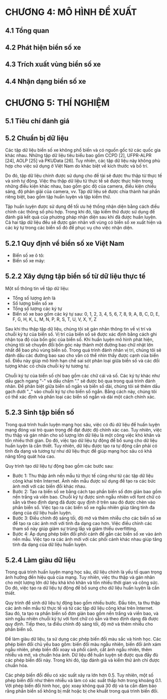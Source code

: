 # CHƯƠNG 4: MÔ HÌNH ĐỀ XUẤT

## 4.1 Tổng quan

## 4.2 Phát hiện biển số xe

## 4.3 Trích xuất vùng biển số xe

## 4.4 Nhận dạng biển số xe

# CHƯƠNG 5: THÍ NGHIỆM

## 5.1 Tiêu chí đánh giá

## 5.2 Chuẩn bị dữ liệu

Các tập dữ liệu biển số xe không phổ biến và có nguồn gốc từ các quốc gia khác nhau. Những tập dữ liệu tiêu biểu bao gồm CCPD [2], UFPR-ALPR [24], AOLP [25] và PKUData [26]. Tuy nhiên, các tập dữ liệu này không phù hợp cho việc sử dụng ở Việt Nam do khác biệt về kích thước và bố trí.

Do đó, tập dữ liệu chính được sử dụng cho đề tài sẽ được thu thập từ thực tế và sinh tự động. Việc thu thập dữ liệu từ thực tế sẽ được thực hiện trong những điều kiện khác nhau, bao gồm góc độ của camera, điều kiện chiếu sáng, độ phân giải của camera, vv. Tập dữ liệu sẽ được chia thành hai phần riêng biệt, bao gồm tập huấn luyện và tập kiểm thử.

Tập huấn luyện được sử dụng để tối ưu hệ thống nhận diện bằng cách điều chỉnh các thông số phù hợp. Trong khi đó, tập kiểm thử được sử dụng để đánh giá kết quả của phương pháp nhận diện sau khi đã được huấn luyện. Cả hai tập dữ liệu đều sẽ được gán nhãn với vùng có biển số xe xuất hiện và các ký tự trong các biển số đó để phục vụ cho việc nhận diện.

## 5.2.1 Quy định về biển số xe Việt Nam

- Biển số xe ô tô:
- Biển số xe máy:

## 5.2.2 Xây dựng tập biển số từ dữ liệu thực tế

Một số thông tin về tập dữ liệu:
- Tổng số lượng ảnh là
- Số lượng biển số xe
- Tổng số lượng các ký tự
- Biển số xe bao gồm các ký tự sau: 0, 1, 2, 3, 4, 5, 6, 7, 8, 9, A, B, C, D, E, F, G, H, K, L, M, N, P, R, S, T, U, V, X, Y, Z

Sau khi thu thập tập dữ liệu, chúng tôi sẽ gán nhãn thông tin về vị trí và chuỗi ký tự của biển số. Vị trí của biển số sẽ được xác định bằng cách ghi nhận tọa độ của bốn góc của biển số. Khi huấn luyện mô hình phát hiện, chúng tôi sẽ chuyển đổi bốn góc này thành một đường bao chữ nhật lớn nhất để bao phủ vùng biển số. Trong quá trình đánh nhãn vị trí, chúng tôi sẽ đánh dấu các đường bao sao cho vẫn có thể nhìn thấy được cạnh của biển số. Điều này giúp mô hình hạn chế sai sót phân loại giữa biển số và các đối tượng khác có chứa chuỗi ký tự tương tự.

Chuỗi ký tự của biển số chỉ bao gồm các chữ cái và số. Các ký tự khác như dấu gạch ngang "-" và dấu chấm "." sẽ được bỏ qua trong quá trình đánh nhãn. Để phân biệt giữa biển số ngắn và biển số dài, chúng tôi sẽ thêm dấu gạch dưới "_" vào chuỗi ký tự cho biển số ngắn. Bằng cách này, chúng tôi có thể xác định và phân loại các biển số ngắn và dài một cách chính xác. 

## 5.2.3 Sinh tập biển số
Trong quá trình huấn luyện mạng học sâu, việc có đủ dữ liệu để huấn luyện mạng đóng vai trò quan trọng để đạt được độ chính xác cao. Tuy nhiên, việc thu thập và gán nhãn cho số lượng lớn dữ liệu là một công việc khó khăn và tốn nhiều thời gian. Do đó, việc tạo dữ liệu tự động để bổ sung cho dữ liệu huấn luyện là cần thiết. Tuy nhiên, dữ liệu được tạo ra tự động cần phải có tính đa dạng và tương tự như dữ liệu thực để giúp mạng học sâu có khả năng tổng quát hóa cao.

Quy trình tạo dữ liệu tự động bao gồm các bước sau:

- Bước 1: Thu thập ảnh nền mẫu từ thực tế cũng như từ các tập dữ liệu công khai trên Internet. Ảnh nền mẫu được sử dụng để tạo ra các bức ảnh mới với các biến đổi khác nhau.
- Bước 2: Tạo ra biển số xe bằng cách tạo phần biển số đơn giản bao gồm nền trắng và viền bao. Chuỗi ký tự được sinh ngẫu nhiên với font chữ có sẵn và theo định dạng đã được quy định ở trên sau đó được chèn vào phần biển số. Việc tạo ra các biển số xe ngẫu nhiên giúp tăng tính đa dạng của dữ liệu huấn luyện.
- Bước 3: Điều chỉnh độ sáng tối, độ mờ và thêm nhiễu cho các biển số xe để tạo ra các ảnh mới với tính đa dạng cao hơn. Việc điều chỉnh các tham số này giúp giảm sự trùng lắp và giảm thiểu overfitting.
- Bước 4: Áp dụng phép biến đổi phối cảnh để gắn các biển số xe vào ảnh nền mẫu. Việc tạo ra các ảnh mới với các phối cảnh khác nhau giúp tăng tính đa dạng của dữ liệu huấn luyện.

## 5.2.4 Làm giàu dữ liệu

Trong quá trình huấn luyện mạng học sâu, dữ liệu chính là yếu tố quan trọng ảnh hưởng đến hiệu quả của mạng. Tuy nhiên, việc thu thập và gán nhãn cho một lượng lớn dữ liệu khá khó khăn và tốn nhiều thời gian và công sức. Do đó, việc tạo ra dữ liệu tự động để bổ sung cho dữ liệu huấn luyện là cần thiết.

Quy trình để sinh dữ liệu tự động bao gồm nhiều bước. Đầu tiên, ta thu thập các ảnh nền mẫu từ thực tế và từ các tập dữ liệu công khai trên Internet. Sau đó, ta tạo ra phần biển số đơn giản bao gồm nền trắng và viền bao, và sinh ngẫu nhiên chuỗi ký tự với font chữ có sẵn và theo định dạng đã được quy định. Tiếp theo, ta điều chỉnh độ sáng tối, độ mờ và thêm nhiễu cho phần biển số.

Để làm giàu dữ liệu, ta sử dụng các phép biến đổi màu sắc và hình học. Các phép biến đổi chủ yếu bao gồm: biến đổi màu ngẫu nhiên, biến đổi ảnh xám ngẫu nhiên, phép biến đổi xoay và phối cảnh, cắt ảnh ngẫu nhiên, thêm nhiễu và mờ, và chuẩn hóa ảnh. Dữ liệu để huấn luyện sẽ được qua đầy đủ các phép biến đổi này. Trong khi đó, tập đánh giá và kiểm thử ảnh chỉ được chuẩn hóa.

Các phép biến đổi đều có xác suất xảy ra lớn hơn 0.5. Tuy nhiên, một số phép biến đổi như thêm nhiễu và làm có xác suất thấp hơn trong khoảng 0.1. Với phép biến đổi hình học, góc xoay không quá 30 độ và ta cần đảm bảo rằng phần biển số không bị mất hoặc bị che khuất trong quá trình biến đổi.

